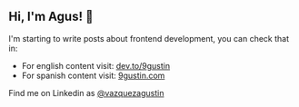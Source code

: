 <h2>Hi, I'm Agus! 👋</h2>

I'm starting to write posts about frontend development, you can check that in:
* For english content visit: [dev.to/9gustin](https://dev.to/9gustin)
* For spanish content visit: [9gustin.com](https://www.9gustin.com/)

Find me on Linkedin as <a href="https://www.linkedin.com/in/vazquezagustin/">@vazquezagustin</a>
